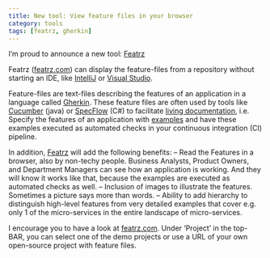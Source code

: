 ```yaml
---
title: New tool: View feature files in your browser
category: tools
tags: [featrz, gherkin]
---
```


I’m proud to announce a new tool: [Featrz](https://featrz.com/)

Featrz ([featrz.com](https://featrz.com/)) can display the feature-files from a repository without starting an IDE, like [IntelliJ](https://www.jetbrains.com/idea/) or [Visual Studio](https://visualstudio.microsoft.com/).

Feature-files are text-files describing the features of an application in a language called [Gherkin](https://cucumber.io/docs/gherkin/). These feature files are often used by tools like [Cucumber](https://cucumber.io/) (java) or [SpecFlow](https://specflow.org/) (C#) to facilitate [living documentation](https://johnfergusonsmart.com/living-documentation-not-just-test-reports/), i.e. Specify the features of an application with [examples](https://gojko.net/books/specification-by-example/) and have these examples executed as automated checks in your continuous integration (CI) pipeline.

In addition, [Featrz](https://featrz.com/) will add the following benefits:
– Read the Features in a browser, also by non-techy people. Business Analysts, Product Owners, and Department Managers can see how an application is working. And they will know it works like that, because the examples are executed as automated checks as well.
– Inclusion of images to illustrate the features. Sometimes a picture says more than words.
– Ability to add hierarchy to distinguish high-level features from very detailed examples that cover e.g. only 1 of the micro-services in the entire landscape of micro-services.

I encourage you to have a look at [featrz.com](https://featrz.com/). Under ‘Project’ in the top-BAR, you can select one of the demo projects or use a URL of your own open-source project with feature files.